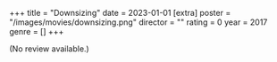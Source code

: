 +++
title = "Downsizing"
date = 2023-01-01
[extra]
poster = "/images/movies/downsizing.png"
director = ""
rating = 0
year = 2017
genre = []
+++

(No review available.)
